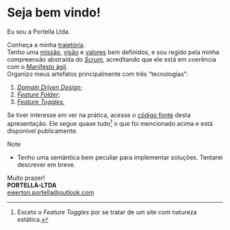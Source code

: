 # Seja bem vindo!

Eu sou a Portella Ltda.

Conheça a minha [trajetória](trajetoria/README.md).\
Tenho uma [missão](missao/README.md), [visão](visao/README.md) e [valores](valor/README.md) bem definidos, e sou regido pela minha compreensão abstraída do [*Scrum*](scrum/README.md), acreditando que ele está em coerência com o [Manifesto ágil](agile-manifesto/README.md).\
Organizo meus artefatos principalmente com três “tecnologias”:
1. [*Domain Driven Design*](domain-driven-design/README.md);
1. [*Feature Folder*](feature-folder/README.md);
1. [*Feature Toggles*](feature-toggles/README.md),

Se tiver interesse em ver na prática, acesse o [código fonte](https://github.com/eportella/PORTELLA-LTDA/tree/main/apresentacao) desta apresentação. Ele segue quase tudo[^1] o que foi mencionado acima e está disponível publicamente.

>[!NOTE]
>
>- Tenho uma semântica bem peculiar para implementar soluções. Tentarei descrever em breve.

Muito prazer!\
**PORTELLA-LTDA**\
[ewerton.portella@outlook.com](mailto:ewerton.portella@outlook.com)

[^1]: Exceto o *Feature Toggles* por se tratar de um site com natureza estática.


<script>
    const blockquoteFormat = () => {
        document.querySelectorAll('blockquote p').forEach(p =>{
            if(p.textContent === '[!NOTE]')
            {
                p.textContent = ''
                const note = document.createElement('<svg class="octicon octicon-info mr-2" viewBox="0 0 16 16" version="1.1" width="16" height="16" aria-hidden="true"><path d="M0 8a8 8 0 1 1 16 0A8 8 0 0 1 0 8Zm8-6.5a6.5 6.5 0 1 0 0 13 6.5 6.5 0 0 0 0-13ZM6.5 7.75A.75.75 0 0 1 7.25 7h1a.75.75 0 0 1 .75.75v2.75h.25a.75.75 0 0 1 0 1.5h-2a.75.75 0 0 1 0-1.5h.25v-2h-.25a.75.75 0 0 1-.75-.75ZM8 6a1 1 0 1 1 0-2 1 1 0 0 1 0 2Z"></path></svg>')
                t.appendChild(note);
                t.append('Note')
            }
        })
    };
    
    blockquoteFormat();
</script>